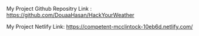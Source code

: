 My Project Github Repositry Link :
https://github.com/DouaaHasan/HackYourWeather

My Project Netlify Link:
https://competent-mcclintock-10eb6d.netlify.com/